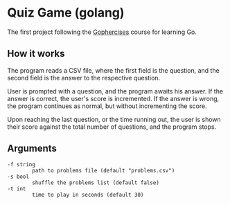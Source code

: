 # Quiz Game (golang)
The first project following the [Gophercises](https://gophercises.com/) course
for learning Go.

## How it works
The program reads a CSV file, where the first field is the question, and the
second field is the answer to the respective question.

User is prompted with a question, and the program awaits his answer. If the
answer is correct, the user's score is incremented. If the answer is wrong,
the program continues as normal, but without incrementing the score.

Upon reaching the last question, or the time running out, the user is shown
their score against the total number of questions, and the program stops.

## Arguments
```
-f string
        path to problems file (default "problems.csv")
-s bool
        shuffle the problems list (default false)
-t int
        time to play in seconds (default 30)
```